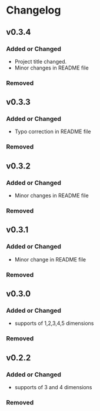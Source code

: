 # Changelog

## v0.3.4

### Added or Changed

- Project title changed.
- Minor changes in README file

### Removed

## v0.3.3

### Added or Changed

- Typo correction in README file

### Removed

## v0.3.2

### Added or Changed

- Minor changes in README file

### Removed

## v0.3.1

### Added or Changed

- Minor change in README file

### Removed

## v0.3.0

### Added or Changed

- supports of 1,2,3,4,5 dimensions

### Removed

## v0.2.2

### Added or Changed

- supports of 3 and 4 dimensions

### Removed

